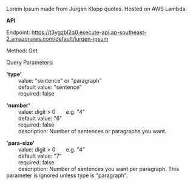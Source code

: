 Lorem Ipsum made from Jurgen Klopp quotes. Hosted on AWS Lambda.

**API**

Endpoint: https://t3ygzbl2q0.execute-api.ap-southeast-2.amazonaws.com/default/jurgen-ipsum

Method: Get

Query Parameters:

  **'type'**  
        value: "sentence" or "paragraph"  
        default value: "sentence"  
        required: false  
  
  **'number'**  
        value: digit > 0       e.g. "4"  
        default value: "6"  
        required: false  
        description: Number of sentences or paragraphs you want.  

  **'para-size'**  
        value: digit > 0       e.g. "4"  
        default value: "7"  
        required: false  
        description: Number of sentences you want per paragraph. This parameter is ignored unless type is "paragraph".
